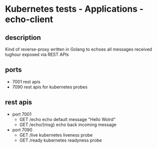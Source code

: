 # Kubernetes tests - Applications - echo-client

## description
Kind of reverse-proxy written in Golang to echoes all messages received tughour exposed via REST APIs

## ports
* 7001		rest apis
* 7090		rest apis for kubernetes probes

## rest apis
* port 7001
  * GET /echo			echo default message "Hello Wolrd"
  * GET /echo/{msg}		echo back incoming message
* port 7090
  * GET /live		kubernetes liveness probe
  * GET /ready		kubernetes readyness probe

